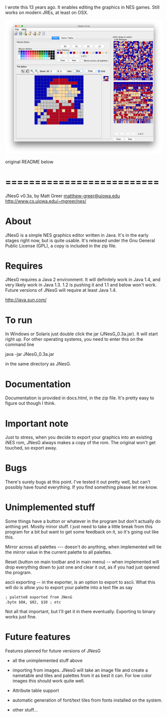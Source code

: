 I wrote this 13 years ago. It enables editing the graphics in NES games. Still works on modern JREs, at least on OSX.

![screenshot](https://raw.githubusercontent.com/city41/jnesg/master/jnesg.png)


original README below

==========================
==========================
JNesG v0.3a, by Matt Greer
matthew-greer@uiowa.edu
http://www.cs.uiowa.edu/~mgreer/nes/

About
====
JNesG is a simple NES graphics editor written in Java. It's in the early stages
right now, but is quite usable. It's released under the Gnu General Public License
(GPL), a copy is included in the zip file.


Requires
====
JNesG requires a Java 2 environment. It will definitely work in Java 1.4, and very likely
work in Java 1.3. 1.2 is pushing it and 1.1 and below won't work. Future versions of JNesG
will require at least Java 1.4.

http://java.sun.com/


To run
====
In Windows or Solaris just double click the jar (JNesG_0.3a.jar). It will start right up.
For other operating systems, you need to enter this on the command line

java -jar JNesG_0.3a.jar

in the same directory as JNesG.


Documentation
====
Documentation is provided in docs.html, in the zip file. It's pretty easy to figure out
though I think.

Important note
====
Just to stress, when you decide to export your graphics into an existing iNES rom,
JNesG always makes a copy of the rom. The original won't get touched, so export away.

Bugs
====
There's surely bugs at this point. I've tested it out pretty well, but can't
possibly have found everything. If you find something please let me know.

Unimplemented stuff
====
Some things have a button or whatever in the program but don't actually do
anthing yet. Mostly minor stuff. I just need to take a little break from
this program for a bit but want to get some feedback on it, so it's going out
like this.

Mirror across all palettes --- doesn't do anything, when implemented will
tie the mirror value in the current palette to all palettes.

Reset (button on main toolbar and in main menu) -- when implemented will
drop everything down to just one and clear it out, as if you had just opened
the program.

ascii exporting -- in the exporter, is an option to export to ascii. What this
will do is allow you to export your palette into a text file as say

````
; palette0 exported from JNesG
.byte $0A, $02, $10 ; etc
````

Not all that important, but I'll get it in there eventually. Exporting to
binary works just fine.


Future features
====
Features planned for future versions of JNesG

* all the unimplemented stuff above

* importing from images. JNesG will take an image file and create a nametable and tiles
and palettes from it as best it can. For low color images this should work quite well.

* Attribute table support

* automatic generation of font/text tiles from fonts installed on the system.

* other stuff...
